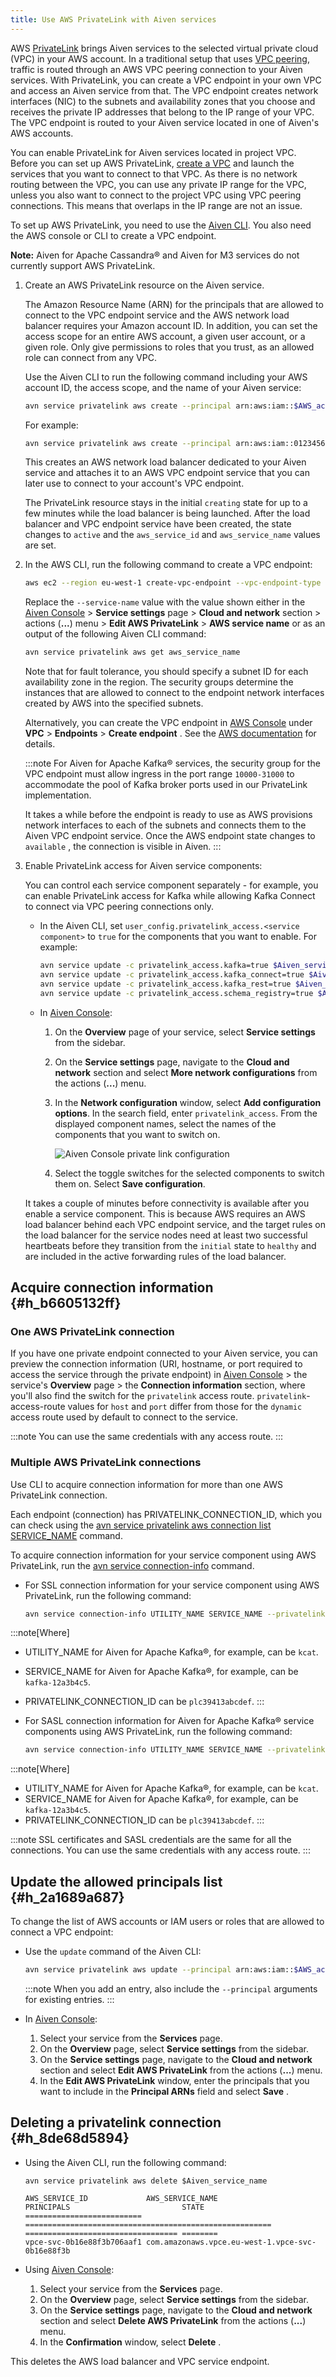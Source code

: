 ```yaml
---
title: Use AWS PrivateLink with Aiven services
---
```


AWS [PrivateLink](https://aws.amazon.com/privatelink/) brings Aiven
services to the selected virtual private cloud (VPC) in your AWS
account. In a traditional setup that uses
[VPC peering](/docs/platform/howto/manage-vpc-peering#platform_howto_setup_vpc_peering), traffic is routed through an AWS VPC peering connection to
your Aiven services. With PrivateLink, you can create a VPC endpoint in
your own VPC and access an Aiven service from that. The VPC endpoint
creates network interfaces (NIC) to the subnets and availability zones
that you choose and receives the private IP addresses that belong to the
IP range of your VPC. The VPC endpoint is routed to your Aiven service
located in one of Aiven's AWS accounts.

You can enable PrivateLink for Aiven services located in project VPC.
Before you can set up AWS PrivateLink,
[create a VPC](/docs/platform/howto/manage-vpc-peering#platform_howto_setup_vpc_peering) and launch the services that you want to connect to that
VPC. As there is no network routing between the VPC, you can use any
private IP range for the VPC, unless you also want to connect to the
project VPC using VPC peering connections. This means that overlaps in
the IP range are not an issue.

To set up AWS PrivateLink, you need to use the
[Aiven CLI](/docs/tools/cli). You also
need the AWS console or CLI to create a VPC endpoint.

**Note:** Aiven for Apache Cassandra® and Aiven for M3 services do not
currently support AWS PrivateLink.

1.  Create an AWS PrivateLink resource on the Aiven service.

    The Amazon Resource Name (ARN) for the principals that are allowed
    to connect to the VPC endpoint service and the AWS network load
    balancer requires your Amazon account ID. In addition, you can set
    the access scope for an entire AWS account, a given user account, or
    a given role. Only give permissions to roles that you trust, as an
    allowed role can connect from any VPC.

    Use the Aiven CLI to run the following command including your AWS
    account ID, the access scope, and the name of your Aiven service:

    ``` bash
    avn service privatelink aws create --principal arn:aws:iam::$AWS_account_ID:$access_scope $Aiven_service_name
    ```

    For example:

    ``` bash
    avn service privatelink aws create --principal arn:aws:iam::012345678901:user/mwf my-kafka
    ```

    This creates an AWS network load balancer dedicated to your Aiven
    service and attaches it to an AWS VPC endpoint service that you can
    later use to connect to your account's VPC endpoint.

    The PrivateLink resource stays in the initial `creating` state for
    up to a few minutes while the load balancer is being launched. After
    the load balancer and VPC endpoint service have been created, the
    state changes to `active` and the `aws_service_id` and
    `aws_service_name` values are set.

2.  In the AWS CLI, run the following command to create a VPC endpoint:

    ``` bash
    aws ec2 --region eu-west-1 create-vpc-endpoint --vpc-endpoint-type Interface --vpc-id $your_vpc_id --subnet-ids $space_separated_list_of_subnet_ids --security-group-ids $security_group_ids --service-name com.amazonaws.vpce.eu-west-1.vpce-svc-0b16e88f3b706aaf1
    ```

    Replace the `--service-name` value with the value shown either in
    the [Aiven Console](https://console.aiven.io) \> **Service
    settings** page \> **Cloud and network** section \> actions
    (**\...**) menu \> **Edit AWS PrivateLink** \> **AWS service name**
    or as an output of the following Aiven CLI command:

    ``` bash
    avn service privatelink aws get aws_service_name
    ```

    Note that for fault tolerance, you should specify a subnet ID for
    each availability zone in the region. The security groups determine
    the instances that are allowed to connect to the endpoint network
    interfaces created by AWS into the specified subnets.

    Alternatively, you can create the VPC endpoint in [AWS
    Console](https://console.aws.amazon.com) under **VPC** \>
    **Endpoints** \> **Create endpoint** . See the [AWS
    documentation](https://docs.aws.amazon.com/vpc/latest/userguide/vpce-interface.html#create-interface-endpoint)
    for details.

    :::note
    For Aiven for Apache Kafka® services, the security group for the VPC
    endpoint must allow ingress in the port range `10000-31000` to
    accommodate the pool of Kafka broker ports used in our PrivateLink
    implementation.

    It takes a while before the endpoint is ready to use as AWS
    provisions network interfaces to each of the subnets and connects
    them to the Aiven VPC endpoint service. Once the AWS endpoint state
    changes to `available` , the connection is visible in Aiven.
    :::

3.  Enable PrivateLink access for Aiven service components:

    You can control each service component separately - for example, you
    can enable PrivateLink access for Kafka while allowing Kafka Connect
    to connect via VPC peering connections only.

    -   In the Aiven CLI, set
        `user_config.privatelink_access.<service component>` to `true`
        for the components that you want to enable. For example:

        ``` bash
        avn service update -c privatelink_access.kafka=true $Aiven_service_name
        avn service update -c privatelink_access.kafka_connect=true $Aiven_service_name
        avn service update -c privatelink_access.kafka_rest=true $Aiven_service_name
        avn service update -c privatelink_access.schema_registry=true $Aiven_service_name
        ```

    -   In [Aiven Console](https://console.aiven.io):

        1.  On the **Overview** page of your service, select **Service
            settings** from the sidebar.

        2.  On the **Service settings** page, navigate to the **Cloud
            and network** section and select **More network
            configurations** from the actions (**\...**) menu.

        3.  In the **Network configuration** window, select **Add
            configuration options**. In the search field, enter
            `privatelink_access`. From the displayed component names,
            select the names of the components that you want to switch
            on.

            ![Aiven Console private link configuration](/images/platform/howto/use-aws-privatelink_image1.png)

        4.  Select the toggle switches for the selected components to
            switch them on. Select **Save configuration**.

    It takes a couple of minutes before connectivity is available after
    you enable a service component. This is because AWS requires an AWS
    load balancer behind each VPC endpoint service, and the target rules
    on the load balancer for the service nodes need at least two
    successful heartbeats before they transition from the `initial`
    state to `healthy` and are included in the active forwarding rules
    of the load balancer.

## Acquire connection information {#h_b6605132ff}

### One AWS PrivateLink connection

If you have one private endpoint connected to your Aiven service, you
can preview the connection information (URI, hostname, or port required
to access the service through the private endpoint) in [Aiven
Console](https://console.aiven.io) \> the service's **Overview** page
\> the **Connection information** section, where you\'ll also find the
switch for the `privatelink` access route. `privatelink`-access-route
values for `host` and `port` differ from those for the `dynamic` access
route used by default to connect to the service.

:::note
You can use the same credentials with any access route.
:::

### Multiple AWS PrivateLink connections

Use CLI to acquire connection information for more than one AWS
PrivateLink connection.

Each endpoint (connection) has PRIVATELINK_CONNECTION_ID, which you can
check using the
[avn service privatelink aws connection list SERVICE_NAME](/docs/tools/cli/service/privatelink) command.

To acquire connection information for your service component using AWS
PrivateLink, run the
[avn service connection-info](/docs/tools/cli/service/connection-info) command.

-   For SSL connection information for your service component using AWS
    PrivateLink, run the following command:

    ``` bash
    avn service connection-info UTILITY_NAME SERVICE_NAME --privatelink-connection-id PRIVATELINK_CONNECTION_ID
    ```

:::note[Where]
-   UTILITY_NAME for Aiven for Apache Kafka®, for example, can be
    `kcat`.
-   SERVICE_NAME for Aiven for Apache Kafka®, for example, can be
    `kafka-12a3b4c5`.
-   PRIVATELINK_CONNECTION_ID can be `plc39413abcdef`.
:::

-   For SASL connection information for Aiven for Apache Kafka® service
    components using AWS PrivateLink, run the following command:

    ``` bash
    avn service connection-info UTILITY_NAME SERVICE_NAME --privatelink-connection-id PRIVATELINK_CONNECTION_ID -a sasl
    ```

:::note[Where]
-   UTILITY_NAME for Aiven for Apache Kafka®, for example, can be
    `kcat`.
-   SERVICE_NAME for Aiven for Apache Kafka®, for example, can be
    `kafka-12a3b4c5`.
-   PRIVATELINK_CONNECTION_ID can be `plc39413abcdef`.
:::

:::note
SSL certificates and SASL credentials are the same for all the
connections. You can use the same credentials with any access route.
:::

## Update the allowed principals list {#h_2a1689a687}

To change the list of AWS accounts or IAM users or roles that are
allowed to connect a VPC endpoint:

-   Use the `update` command of the Aiven CLI:

    ``` bash
    avn service privatelink aws update --principal arn:aws:iam::$AWS_account_ID:$access_scope $Aiven_service_name
    ```

    :::note
    When you add an entry, also include the `--principal` arguments for
    existing entries.
    :::

-   In [Aiven Console](https://console.aiven.io):

    1.  Select your service from the **Services** page.
    2.  On the **Overview** page, select **Service settings** from the
        sidebar.
    3.  On the **Service settings** page, navigate to the **Cloud and
        network** section and select **Edit AWS PrivateLink** from the
        actions (**\...**) menu.
    4.  In the **Edit AWS PrivateLink** window, enter the principals
        that you want to include in the **Principal ARNs** field and
        select **Save** .

## Deleting a privatelink connection {#h_8de68d5894}

-   Using the Aiven CLI, run the following command:

    ```
    avn service privatelink aws delete $Aiven_service_name
    ```

    ```
    AWS_SERVICE_ID             AWS_SERVICE_NAME                                        PRINCIPALS                         STATE
    ========================== ======================================================= ================================== ========
    vpce-svc-0b16e88f3b706aaf1 com.amazonaws.vpce.eu-west-1.vpce-svc-0b16e88f3b
    ```

-   Using [Aiven Console](https://console.aiven.io):

    1.  Select your service from the **Services** page.
    2.  On the **Overview** page, select **Service settings** from the
        sidebar.
    3.  On the **Service settings** page, navigate to the **Cloud and
        network** section and select **Delete AWS PrivateLink** from the
        actions (**\...**) menu.
    4.  In the **Confirmation** window, select **Delete** .

This deletes the AWS load balancer and VPC service endpoint.
